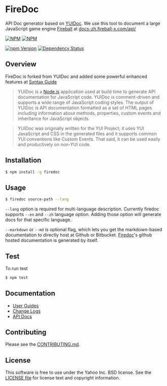 FireDoc
======

API Doc generator based on [YUIDoc](https://github.com/yui/yuidoc). We use this tool to document a large JavaScript game engine [Fireball](http://github.com/fireball-x/fireball) at [docs-zh.fireball-x.com/api/](http://docs-zh.fireball-x.com/api/)

[![NPM](https://nodei.co/npm/firedoc.png?stars&downloads)](https://nodei.co/npm/firedoc/)
[![NPM](https://nodei.co/npm-dl/firedoc.png)](https://nodei.co/npm/firedoc/)

[![npm Version](https://img.shields.io/npm/v/firedoc.svg?style=flat-square)](https://www.npmjs.org/package/firedoc)
[![Dependency Status](https://img.shields.io/david/fireball-x/firedoc.svg?style=flat-square)](https://david-dm.org/fireball-x/firedoc)

Overview
--------

FireDoc is forked from YUIDoc and added some powerful enhanced features at [Syntax Guide](GUIDE.md)

> YUIDoc is a [Node.js](http://nodejs.org/) application used at build time to
> generate API documentation for JavaScript code. YUIDoc is comment-driven and supports a wide
> range of JavaScript coding styles. The output of YUIDoc is API documentation formatted as a
> set of HTML pages including information about methods, properties, custom events and
> inheritance for JavaScript objects.

> YUIDoc was originally written for the YUI Project; it uses YUI JavaScript and CSS in the
> generated files and it supports common YUI conventions like Custom Events. That said,
> it can be used easily and productively on non-YUI code.

Installation
------------

```sh
$ npm install -g firedoc
```

Usage
-------

```sh
$ firedoc source-path --lang
```

`--lang` option is required for multi-language description. Currently firedoc supports `--en` and `--zh` language option. Adding those option will generate docs for that specific language.

`--markdown` or `--md` is optional flag, which lets you get the markdown-based documentation to
directly host at Github or Bitbucket. [Firedoc](https://github.com/fireball-x/firedoc)'s github
hosted documentation is generated by itself.

Test
-------------

To run test
```sh
$ npm test
```

Documentation
-------------

* [User Guides](GUIDE.md)
* [Change Logs](https://github.com/fireball-x/firedoc/releases)
* [API Docs](docs)

Contributing
------------

Please see the [CONTRIBUTING.md](CONTRIBUTING.md).

License
-------

This software is free to use under the Yahoo Inc. BSD license. See the [LICENSE file](LICENSE) for license text and copyright information.
